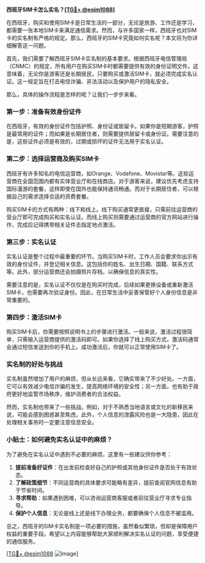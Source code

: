 **西班牙SIM卡怎么实名？[[TG💪+ @esim1088](https://t.me/s/esim1088)]**

在西班牙，购买和使用SIM卡是日常生活的一部分，无论是旅游、工作还是学习，都需要一张本地SIM卡来满足通信需求。然而，与许多国家一样，西班牙也对SIM卡的实名制有严格的规定。那么，西班牙的SIM卡究竟如何实名呢？本文将为你详细解答这一问题。

首先，我们需要了解西班牙SIM卡实名制的基本要求。根据西班牙电信管理局（CNMC）的规定，所有用户在购买SIM卡时都需要提供有效的身份证明文件。这意味着，无论你是游客还是长期居民，只要购买或激活SIM卡，就必须完成实名认证。这一规定旨在打击电信诈骗、非法活动以及保护用户的隐私安全。

那么，具体的操作流程是怎样的呢？让我们一步步来看。

### 第一步：准备有效身份证件

在西班牙，有效的身份证件包括护照、身份证或居留卡。如果你是短期游客，护照是最常用的证件；而如果是长期居住者，则需要提供居留卡或身份证。需要注意的是，这些证件必须是有效的，过期或损坏的证件无法用于实名认证。

### 第二步：选择运营商及购买SIM卡

西班牙有许多知名的电信运营商，如Orange、Vodafone、Movistar等。这些运营商在全国范围内都有实体营业厅和在线商店。对于游客来说，建议优先考虑支持国际漫游的套餐，这样即使在国外也能保持通讯畅通。而对于长期居住者，可以根据自己的需求选择合适的资费套餐。

购买SIM卡的方式有两种：线下和线上。线下购买通常更直接，只需前往运营商的营业厅即可完成购买和实名认证。而线上购买则需要通过运营商的官方网站进行操作，完成后记得携带相关证件去指定地点激活。

### 第三步：实名认证

实名认证是整个过程中最重要的环节。当购买SIM卡时，工作人员会要求你出示有效的身份证件，并登记相关信息。这包括你的姓名、出生日期、国籍、联系方式等。此外，部分运营商还会拍摄照片存档，以确保信息的真实性。

需要注意的是，实名认证不仅仅是在购买时完成，后续如果更换设备或重新激活SIM卡，也需要再次验证身份。因此，在日常生活中妥善保管好个人身份信息是非常重要的。

### 第四步：激活SIM卡

购买SIM卡后，你需要按照说明书上的步骤进行激活。一般来说，激活过程很简单，只需输入运营商提供的激活码即可。如果你选择了线上购买方式，激活码通常会通过短信发送到你的手机上。成功激活后，你就可以正常使用SIM卡了。

### 实名制的好处与挑战

实名制虽然增加了用户的麻烦，但从长远来看，它确实带来了不少好处。一方面，它可以有效减少电信诈骗的发生，提高网络环境的安全性；另一方面，也有助于政府更好地监管市场秩序，维护消费者的合法权益。

然而，实名制也带来了一些挑战。例如，对于不熟悉当地语言或文化的新移民来说，可能会感到困惑甚至焦虑。此外，个人信息的泄露风险也是一大隐患，因此在处理相关事务时一定要注意信息安全。

### 小贴士：如何避免实名认证中的麻烦？

为了避免在实名认证中遇到不必要的麻烦，这里有一些建议供你参考：

1. **提前准备好证件**：在出发前检查好自己的护照或其他身份证件是否处于有效状态。
2. **了解政策细节**：不同运营商的具体要求可能略有差异，提前查阅官网信息有助于节省时间。
3. **寻求帮助**：如果遇到困难，可以咨询运营商客服或者前往营业厅寻求专业指导。
4. **保护个人信息**：无论是线上还是线下办理业务，都要确保个人信息不被滥用。

总之，西班牙的SIM卡实名制是一项必要的措施，虽然看似繁琐，但却是保障用户权益的重要手段。希望以上内容能够帮助大家顺利解决实名认证的问题，享受便捷的通信服务。

[[TG💪+ @esim1088](https://t.me/s/esim1088) ![Image](https://i.postimg.cc/4NQfJmqS/Snipaste-2025-05-13-00-14-12.png)]